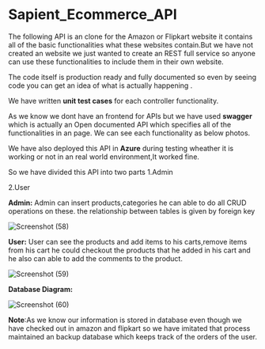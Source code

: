 # Sapient_Ecommerce_API
The following API is an clone for the Amazon or Flipkart website it contains all of the basic functionalities what these websites contain.But we have not created an website we just wanted to create an REST full service so anyone can use these functionalities to include them in their own website.

The code itself is production ready and fully documented so even by seeing code you can get an idea of what is actually happening .

We have written **unit test cases** for each controller functionality.

As we know we dont have an frontend for APIs but we have used **swagger** which is actually an Open documented API which specifies all of the functionalities in an page. We can see each functionality as below photos.

We have also deployed this API in **Azure** during testing wheather it is working or not in an real world environment,It worked fine.

So we have divided this API into two parts 
1.Admin

2.User


**Admin:**
Admin can insert products,categories he can able to do all CRUD operations on these. the relationship between tables is given by foreign key 

![Screenshot (58)](https://user-images.githubusercontent.com/72699920/158395765-1ce1bcf4-ed68-4cf2-b352-d1961ec1e976.png)

**User:**
User can see the products and add items to his carts,remove items from his cart he could checkout the products that he added in his cart and he also can able to add the comments to the product.

![Screenshot (59)](https://user-images.githubusercontent.com/72699920/158396199-0d965de9-61f6-4139-b94e-bb41e97b7e18.png)

**Database Diagram:**

![Screenshot (60)](https://user-images.githubusercontent.com/72699920/158396324-b4564fcf-db59-400d-a9f4-dcccd022546a.png)


**Note**:As we know our information is stored in database even though we have checked out in amazon and flipkart so we have imitated that process maintained an backup database which keeps track of the orders of the user.



